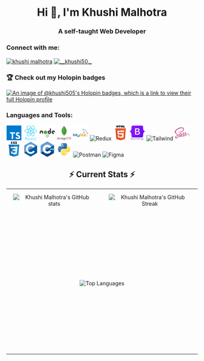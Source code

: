 <h1 align="center">Hi 👋, I'm Khushi Malhotra</h1>
<h3 align="center">A self-taught Web Developer</h3>

<h3 align="left">Connect with me:</h3>
<p align="left">
<a href="https://linkedin.com/in/khushi malhotra-615a15252/" target="blank"><img align="center" src="https://raw.githubusercontent.com/rahuldkjain/github-profile-readme-generator/master/src/images/icons/Social/linked-in-alt.svg" alt="khushi malhotra" height="30" width="40" /></a>
<a href="https://instagram.com/__khushi50._" target="blank"><img align="center" src="https://raw.githubusercontent.com/rahuldkjain/github-profile-readme-generator/master/src/images/icons/Social/instagram.svg" alt="__khushi50._" height="30" width="40" /></a>
</p>

<h3>🏆 Check out my Holopin badges</h3>

[![An image of @khushi505's Holopin badges, which is a link to view their full Holopin profile](https://holopin.me/khushi505)](https://holopin.io/@khushi505)


<h3 align="left">Languages and Tools:</h3>
<p align="left">
  <img src="https://raw.githubusercontent.com/devicons/devicon/master/icons/typescript/typescript-original.svg" alt="TypeScript" width="40" height="40"/> 
  <img src="https://raw.githubusercontent.com/devicons/devicon/master/icons/react/react-original-wordmark.svg" alt="React.js" width="40" height="40"/>
  <img src="https://raw.githubusercontent.com/devicons/devicon/master/icons/nodejs/nodejs-original-wordmark.svg" alt="Node.js" width="40" height="40"/>
  <img src="https://raw.githubusercontent.com/devicons/devicon/master/icons/mongodb/mongodb-original-wordmark.svg" alt="MongoDB" width="40" height="40"/>
  <img src="https://raw.githubusercontent.com/devicons/devicon/master/icons/mysql/mysql-original-wordmark.svg" alt="SQL" width="40" height="40"/> 
  <img src="https://cdn.jsdelivr.net/gh/devicons/devicon/icons/redux/redux-original.svg" alt="Redux" width="40" height="40"/> 
  <img src="https://raw.githubusercontent.com/devicons/devicon/master/icons/html5/html5-original-wordmark.svg" alt="HTML" width="40" height="40"/> 
  <img src="https://raw.githubusercontent.com/devicons/devicon/master/icons/bootstrap/bootstrap-original-wordmark.svg" alt="Bootstrap" width="40" height="40"/> 
  <img src="https://www.vectorlogo.zone/logos/tailwindcss/tailwindcss-icon.svg" alt="Tailwind" width="40" height="40"/> 
  <img src="https://raw.githubusercontent.com/devicons/devicon/master/icons/sass/sass-original.svg" alt="SCSS" width="40" height="40"/>
  <img src="https://raw.githubusercontent.com/devicons/devicon/master/icons/css3/css3-original-wordmark.svg" alt="CSS" width="40" height="40"/>
  <img src="https://raw.githubusercontent.com/devicons/devicon/master/icons/c/c-original.svg" alt="C" width="40" height="40"/>
  <img src="https://raw.githubusercontent.com/devicons/devicon/master/icons/cplusplus/cplusplus-original.svg" alt="C++" width="40" height="40"/>
  <img src="https://raw.githubusercontent.com/devicons/devicon/master/icons/python/python-original.svg" alt="Python" width="40" height="40"/> 
  <img src="https://www.vectorlogo.zone/logos/getpostman/getpostman-icon.svg" alt="Postman" width="40" height="40"/>
  <img src="https://www.vectorlogo.zone/logos/figma/figma-icon.svg" alt="Figma" width="40" height="40"/> 
</p>

<h2 align="center">⚡ Current Stats ⚡</h2>

<div align="center">
  <table width="100%">
    <tr>
      <td width="50%">
        <div align="center" style="border: 1px solid white; padding: 10px; height: 200px;">
          <img src="https://github-readme-stats.vercel.app/api?username=khushi505&show_icons=true&theme=dark&count_private=true&hide=prs,issues" alt="Khushi Malhotra's GitHub stats" width="100%" />
        </div>
      </td>
      <td width="50%">
        <div align="center" style="border: 1px solid white; padding: 10px; height: 200px;">
          <img src="https://github-readme-streak-stats.herokuapp.com/?user=khushi505&theme=dark" alt="Khushi Malhotra's GitHub Streak" width="100%" />
        </div>
      </td>
    </tr>
    <tr>
      <td colspan="2" align="center">
        <div align="center" style="border: 1px solid white; padding: 10px; height: 180px;">
          <img src="https://github-readme-stats.vercel.app/api/top-langs/?username=khushi505&exclude_repo=wave.io&layout=compact&theme=dark" alt="Top Languages" width="50%" />
        </div>
      </td>
    </tr>
  </table>
</div>
